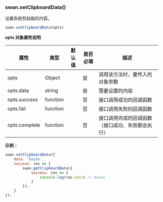 ### swan.setClipboardData()

设置系统剪贴板的内容。

```js
swan.setClipboardData(opts)
```

**opts 对象属性说明**

|属性|类型|默认值|是否必填|描述|
|-|-|-|-|-|
|opts|Object| |是|调用该方法时，要传入的对象参数|
|opts.data|string| |是|需要设置的内容|
|opts.success|function| |否|接口调用成功的回调函数|
|opts.fail|function| |否|接口调用失败的回调函数|
|opts.complete|function| |否|接口调用完成的回调函数（接口成功、失败都会执行）|

**示例：**

```js
swan.setClipboardData({
    data: 'baidu',
    success: res => {
        swan.getClipboardData({
            success: res => {
                console.log(res.data) // baidu
            }
        });
    }
});
```